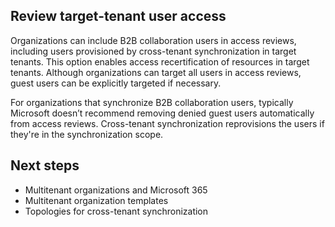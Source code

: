 ## Review target-tenant user access

Organizations can include B2B collaboration users in access reviews, including users provisioned by cross-tenant synchronization in target tenants. This option enables access recertification of resources in target tenants. Although organizations can target all users in access reviews, guest users can be explicitly targeted if necessary.

For organizations that synchronize B2B collaboration users, typically Microsoft doesn’t recommend removing denied guest users automatically from access reviews. Cross-tenant synchronization reprovisions the users if they're in the synchronization scope.

## Next steps

- Multitenant organizations and Microsoft 365
- Multitenant organization templates
- Topologies for cross-tenant synchronization